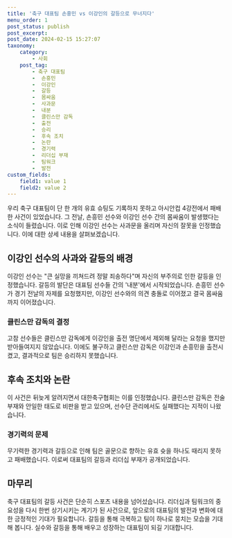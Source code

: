 ```yaml
---
title: '축구 대표팀 손흥민 vs 이강인의 갈등으로 무너지다'
menu_order: 1
post_status: publish
post_excerpt: 
post_date: 2024-02-15 15:27:07
taxonomy:
    category:
        - 사회
    post_tag:
        - 축구 대표팀
        -  손흥민
        -  이강인
        -  갈등
        -  몸싸움
        -  사과문
        -  내분
        -  클린스만 감독
        -  출전
        -  승리
        -  후속 조치
        -  논란
        -  경기력
        -  리더십 부재
        -  팀워크
        -  발전
custom_fields:
    field1: value 1
    field2: value 2
---
```


우리 축구 대표팀이 단 한 개의 유효 슈팅도 기록하지 못하고 아시안컵 4강전에서 패배한 사건이 있었습니다. 그 전날, 손흥민 선수와 이강인 선수 간의 몸싸움이 발생했다는 소식이 들렸습니다. 이로 인해 이강인 선수는 사과문을 올리며 자신의 잘못을 인정했습니다. 이에 대한 상세 내용을 살펴보겠습니다.
## 이강인 선수의 사과와 갈등의 배경
이강인 선수는 "큰 실망을 끼쳐드려 정말 죄송하다"며 자신의 부주의로 인한 갈등을 인정했습니다. 갈등의 발단은 대표팀 선수들 간의 '내분'에서 시작되었습니다. 손흥민 선수가 경기 전날의 자제를 요청했지만, 이강인 선수와의 의견 충돌로 이어졌고 결국 몸싸움까지 이어졌습니다.
### 클린스만 감독의 결정
고참 선수들은 클린스만 감독에게 이강인을 출전 명단에서 제외해 달라는 요청을 했지만 받아들여지지 않았습니다. 이에도 불구하고 클린스만 감독은 이강인과 손흥민을 출전시켰고, 결과적으로 팀은 승리하지 못했습니다.
## 후속 조치와 논란
이 사건은 뒤늦게 알려지면서 대한축구협회는 이를 인정했습니다. 클린스만 감독은 전술 부재와 안일한 태도로 비판을 받고 있으며, 선수단 관리에서도 실패했다는 지적이 나왔습니다.
### 경기력의 문제
무기력한 경기력과 갈등으로 인해 팀은 골문으로 향하는 유효 슛을 하나도 때리지 못하고 패배했습니다. 이로써 대표팀의 갈등과 리더십 부재가 공개되었습니다.
## 마무리
축구 대표팀의 갈등 사건은 단순히 스포츠 내용을 넘어섰습니다. 리더십과 팀워크의 중요성을 다시 한번 상기시키는 계기가 된 사건으로, 앞으로의 대표팀의 발전과 변화에 대한 긍정적인 기대가 필요합니다. 갈등을 통해 극복하고 팀이 하나로 뭉치는 모습을 기대해 봅니다. 실수와 갈등을 통해 배우고 성장하는 대표팀이 되길 기대합니다.
